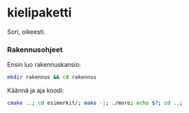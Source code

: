 # kielipaketti


Sori, oikeesti.


### Rakennusohjeet

Ensin luo rakennuskansio:
```bash
mkdir rakennus && cd rakennus
```

Käännä ja aja koodi:
```bash
cmake ..; cd esimerkit/; make -j; ./moro; echo $?; cd ..;
```
